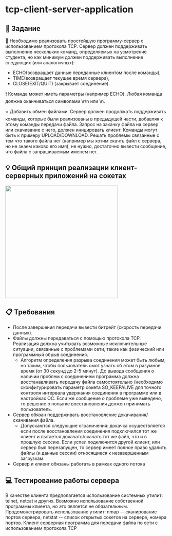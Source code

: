 # tcp-client-server-application

## 🔎 Задание

🔧 Необходимо реализовать простейшую программу-сервер с использованием
протокола TCP. Сервер должен поддерживать выполнение нескольких команд,
определяемых на усмотрение студента, но как минимум должен поддерживать
выполнение следующих (или аналогичных):
- ECHO​(возвращает данные переданные клиентом после команды),
- TIME​(возвращает текущее время сервера),
- CLOSE​(EXIT/QUIT) (закрывает соединение).

❗ Команда может иметь параметры (например ECHO​). Любая команда должна
оканчиваться символами \r\n ​или \n​.

⭐ Добавить обмен файлами. Сервер должен продолжать поддерживать команды, которые
были реализованы в предыдущей части, добавляя к этому команды передачи файла.
Запрос на закачку файла на сервер или скачивание с него, должен иницировать клиент.
Команды могут быть к примеру UPLOAD​/DOWNLOAD​. Решать проблемы связанные с тем
что такого файла нет (например мы хотим скачть файл с сервера, но не знаем каково его
имя), не нужно, достаточно вывести сообщение, что файла с запрашиваемым именем
нет.

## 💡 Общий принцип реализации клиент-серверных приложений на сокетах

<div>
  <img src="https://media.geeksforgeeks.org/wp-content/uploads/Socket_server-1.png" style="width: 350px;"/>
</div>

## 📋 Требования

- После завершения передачи вывести битрейт (скорость передачи данных).
- Файлы должны передаваться с помощью протокола TCP. Реализация должна
учитывать возможные исключительные ситуации, связанные с проблемами сети, такие
как физический или программный обрыв соединения.
  - Алгоритм определения разрыва соединения может быть любым, но таким, чтобы
пользователь смог узнать об этом в разумное время (от 30 секунд до 2-5 минут). До
вывода сообщения о наличии проблем с соединением программа должна
восстанавливать передачу файла самостоятельно (необходимо сконфигурировать
параметр сокета SO_KEEPALIVE для точного контроля интервала удержания соединения
в программе или в настройках ОС. Если же сообщение о проблеме уже выведено, то решение о попытке
восстановления должен принимать пользователь.
- Сервер обязан поддерживать восстановление докачивания/скачивания файла.
  - Допускаются следующие ограничения: докачка осуществляется если после
восстановления соединения подключился тот же клиент и пытается докачать/скачать
тот же файл​, что и в прошлую сессию. Если успел подключится другой клиент, или
сервер был перезапущен, то сервер имеет полное право удалить файлы (и данные
сессии) относящиеся к незавершенным загрузкам.
- Сервер и клиент обязаны работать в рамках одного потока

## 💻 Тестирование работы сервера

В качестве клиента предполагается использование системных утилит: telnet, netcat
и других. Возможно использование собственной программы клиента, но это является не
обязательным.
Продемонстрировать использование утилит: nmap -- сканирование портов
сервера, netstat -- список открытых сокетов на сервере, номера портов.
Клиент серверная программа для передачи файла по сети с использованием
протокола TCP

